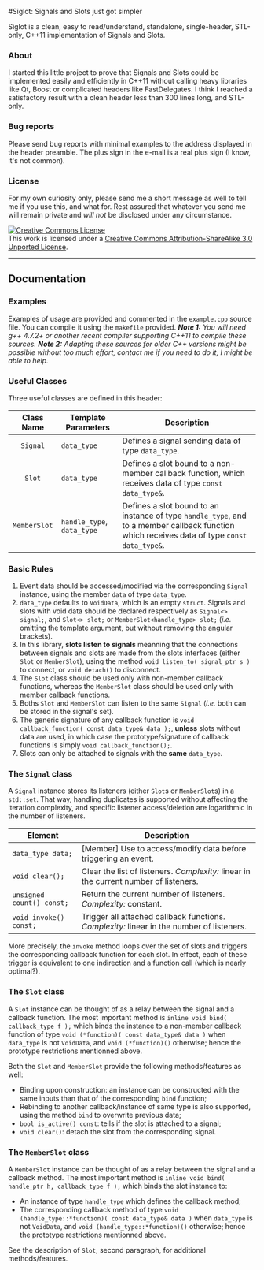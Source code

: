 #Siglot: Signals and Slots just got simpler

Siglot is a clean, easy to read/understand, standalone, single-header, STL-only, C++11 implementation of Signals and Slots.

### About

I started this little project to prove that Signals and Slots could be implemented easily and efficiently in C++11 without calling heavy libraries like Qt, Boost or complicated headers like FastDelegates. I think I reached a satisfactory result with a clean header less than 300 lines long, and STL-only.

### Bug reports

Please send bug reports with minimal examples to the address displayed in the header preamble. The plus sign in the e-mail is a real plus sign (I know, it's not common).

### License

For my own curiosity only, please send me a short message as well to tell me if you use this, and what for. Rest assured that whatever you send me will remain private and _will not_ be disclosed under any circumstance.

<a rel="license" href="http://creativecommons.org/licenses/by-sa/3.0/deed.en_US"><img alt="Creative Commons License" style="border-width:0" src="http://i.creativecommons.org/l/by-sa/3.0/88x31.png" /></a><br />This work is licensed under a <a rel="license" href="http://creativecommons.org/licenses/by-sa/3.0/deed.en_US">Creative Commons Attribution-ShareAlike 3.0 Unported License</a>.

---

## Documentation

### Examples

Examples of usage are provided and commented in the `example.cpp` source file. You can compile it using the `makefile` provided.
_**Note 1:** You will need g++ 4.7.2+ or another recent compiler supporting C++11 to compile these sources._
_**Note 2:** Adapting these sources for older C++ versions might be possible without too much effort, contact me if you need to do it, I might be able to help._

### Useful Classes

Three useful classes are defined in this header:

| Class Name   | Template Parameters | Description |
|:---:|---|---|
| `Signal`     | `data_type` | Defines a signal sending data of type `data_type`. |
| `Slot`       | `data_type` | Defines a slot bound to a non-member callback function, which receives data of type `const data_type&`. |
| `MemberSlot` | `handle_type`, `data_type` | Defines a slot bound to an instance of type `handle_type`, and to a member callback function which receives data of type `const data_type&`. |

### Basic Rules

1. Event data should be accessed/modified via the corresponding `Signal` instance, using the member `data` of type `data_type`.
1. `data_type` defaults to `VoidData`, which is an empty `struct`. Signals and slots with void data should be declared respectively as `Signal<> signal;`, and `Slot<> slot;` or `MemberSlot<handle_type> slot;` (_i.e._ omitting the template argument, but without removing the angular brackets).
1. In this library, __slots listen to signals__ meanning that the connections between signals and slots are made from the slots interfaces (either `Slot` or `MemberSlot`), using the method `void listen_to( signal_ptr s )` to connect, or `void detach()` to disconnect.
1. The `Slot` class should be used only with non-member callback functions, whereas the `MemberSlot` class should be used only with member callback functions.
1. Boths `Slot` and `MemberSlot` can listen to the same `Signal` (_i.e._ both can be stored in the signal's set).
1. The generic signature of any callback function is `void callback_function( const data_type& data );`, __unless__ slots without data are used, in which case the prototype/signature of callback functions is simply `void callback_function();`.
1. Slots can only be attached to signals with the __same__ `data_type`.

### The `Signal` class

A `Signal` instance stores its listeners (either `Slot`s or `MemberSlot`s) in a `std::set`. That way, handling duplicates is supported without affecting the iteration complexity, and specific listener access/deletion are logarithmic in the number of listeners.

| Element | Description |
|---|---|
| `data_type data;` | [Member] Use to access/modify data before triggering an event. |
| `void clear();` | Clear the list of listeners. _Complexity:_ linear in the current number of listeners. |
| `unsigned count() const;` | Return the current number of listeners. _Complexity:_ constant. |
| `void invoke() const;` | Trigger all attached callback functions. _Complexity:_ linear in the number of listeners. |

More precisely, the `invoke` method loops over the set of slots and triggers the corresponding callback function for each slot. In effect, each of these trigger is equivalent to one indirection and a function call (which is nearly optimal?).

### The `Slot` class

A `Slot` instance can be thought of as a relay between the signal and a callback function. The most important method is `inline void bind( callback_type f );` which binds the instance to a non-member callback function of type `void (*function)( const data_type& data )` when `data_type` is not `VoidData`, and `void (*function)()` otherwise; hence the prototype restrictions mentionned above.

Both the `Slot` and `MemberSlot` provide the following methods/features as well:
+ Binding upon construction: an instance can be constructed with the same inputs than that of the corresponding `bind` function;
+ Rebinding to another callback/instance of same type is also supported, using the method `bind` to overwrite previous data;
+ `bool is_active() const`: tells if the slot is attached to a signal;
+ `void clear()`: detach the slot from the corresponding signal.

### The `MemberSlot` class

A `MemberSlot` instance can be thought of as a relay between the signal and a callback method. The most important method is `inline void bind( handle_ptr h, callback_type f );` which binds the slot instance to:

+ An instance of type `handle_type` which defines the callback method; 
+ The corresponding callback method of type `void (handle_type::*function)( const data_type& data )` when `data_type` is not `VoidData`, and `void (handle_type::*function)()` otherwise; hence the prototype restrictions mentionned above.

See the description of `Slot`, second paragraph, for additional methods/features.
